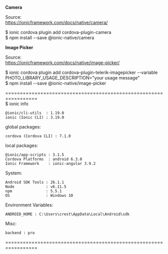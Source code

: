 **Camera** <br />

Source: <br/>
https://ionicframework.com/docs/native/camera/    

$ ionic cordova plugin add cordova-plugin-camera <br />
$ npm install --save @ionic-native/camera


**Image Picker** <br />

Source: <br />
https://ionicframework.com/docs/native/image-picker/    <br />

$ ionic cordova plugin add cordova-plugin-telerik-imagepicker --variable PHOTO_LIBRARY_USAGE_DESCRIPTION="your usage message" <br />
$ npm install --save @ionic-native/image-picker



================================================================= <br />
$ ionic info

    @ionic/cli-utils  : 1.19.0
    ionic (Ionic CLI) : 3.19.0

global packages:

    cordova (Cordova CLI) : 7.1.0

local packages:

    @ionic/app-scripts : 3.1.5
    Cordova Platforms  : android 6.3.0
    Ionic Framework    : ionic-angular 3.9.2

System:

    Android SDK Tools : 26.1.1
    Node              : v6.11.5
    npm               : 5.5.1
    OS                : Windows 10

Environment Variables:

    ANDROID_HOME : C:\Users\crest\AppData\Local\Android\sdk

Misc:

    backend : pro

=================================================================
